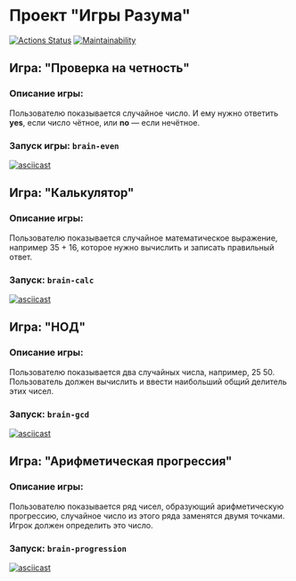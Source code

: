 # Проект "Игры Разума"
[![Actions Status](https://github.com/Mabby20/frontend-project-44/workflows/hexlet-check/badge.svg)](https://github.com/Mabby20/frontend-project-44/actions)
[![Maintainability](https://api.codeclimate.com/v1/badges/7ec40156793ab6b8a9f7/maintainability)](https://codeclimate.com/github/Mabby20/frontend-project-44/maintainability)

## Игра: "Проверка на четность"
### Описание игры:
Пользователю показывается случайное число. И ему нужно ответить **yes**, если число чётное, или **no** — если нечётное.
### Запуск игры: `brain-even`<br>
[![asciicast](https://asciinema.org/a/ie0rEaMKxMTgahsG0jypvueZl.svg)](https://asciinema.org/a/ie0rEaMKxMTgahsG0jypvueZl)
## Игра: "Калькулятор"
### Описание игры:
Пользователю показывается случайное математическое выражение, например 35 + 16, которое нужно вычислить и записать правильный ответ.
### Запуск: `brain-calc`<br>
[![asciicast](https://asciinema.org/a/WdmWJV1k2uQmh2ftz7YwzlZOe.svg)](https://asciinema.org/a/WdmWJV1k2uQmh2ftz7YwzlZOe)
## Игра: "НОД"
### Описание игры:
Пользователю показывается два случайных числа, например, 25 50. Пользователь должен вычислить и ввести наибольший общий делитель этих чисел.
### Запуск: `brain-gcd`<br>
[![asciicast](https://asciinema.org/a/3t8nQeWbxSrUXk7Omrm66BIkn.svg)](https://asciinema.org/a/3t8nQeWbxSrUXk7Omrm66BIkn)
## Игра: "Арифметическая прогрессия"
### Описание игры:
Пользователю показывается ряд чисел, образующий арифметическую прогрессию, случайное число из этого ряда заменятся двумя точками.<br>
Игрок должен определить это число.
### Запуск: `brain-progression`<br>
[![asciicast](https://asciinema.org/a/OZq8TNnKxlqjTDkTi7T8ZQDsS.svg)](https://asciinema.org/a/OZq8TNnKxlqjTDkTi7T8ZQDsS)